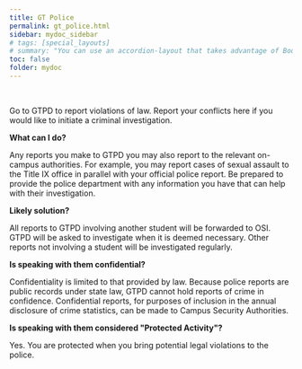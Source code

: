 ```yaml
---
title: GT Police
permalink: gt_police.html
sidebar: mydoc_sidebar
# tags: [special_layouts]
# summary: "You can use an accordion-layout that takes advantage of Bootstrap styling. This is useful for an FAQ page."
toc: false
folder: mydoc
---
```


<p>&nbsp;</p>

<p>Go to GTPD to report violations of law. Report your conflicts here if you would like to initiate a criminal investigation.</p>

<p><b>What can I do?</b></p>
   <p>Any reports you make to GTPD you may also report to the relevant on-campus authorities. For example, you may report cases of sexual assault to the Title IX office in parallel with your official police report. Be prepared to provide the police department with any information you have that can help with their investigation.</p>

<p><b>Likely solution?</b></p>
   <p>All reports to GTPD involving another student will be forwarded to OSI. GTPD will be asked to investigate when it is deemed necessary. Other reports not involving a student will be investigated regularly.</p>

<p><b>Is speaking with them confidential?</b></p>
   <p class="answer">Confidentiality is limited to that provided by law. Because police reports are public records under state law, GTPD cannot hold reports of crime in confidence. Confidential reports, for purposes of inclusion in the annual disclosure of crime statistics, can be made to Campus Security Authorities.</p>

<p><b>Is speaking with them considered "Protected Activity"?</b></p>
   <p class="answer">Yes. You are protected when you bring potential legal violations to the police.</p>

<script>
    if(location.hash !== null && location.hash !== "")
    {
        var url = location.hash.endsWith("-1") ? location.hash.substring(0, location.hash.length-2) : location.hash;
        $(url + ".collapse").collapse("show");
    }
</script>